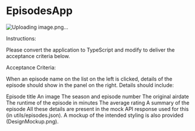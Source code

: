 # EpisodesApp

![Uploading image.png…]()


Instructions:

Please convert the application to TypeScript and modify to deliver the acceptance criteria below.

Acceptance Criteria:

When an episode name on the list on the left is clicked, details of the episode should show in the panel on the right.
Details should include:

Episode title
An image
The season and episode number
The original airdate
The runtime of the episode in minutes
The average rating
A summary of the episode
All these details are present in the mock API response used for this (in utils/episodes.json). A mockup of the intended styling is also provided (DesignMockup.png).

